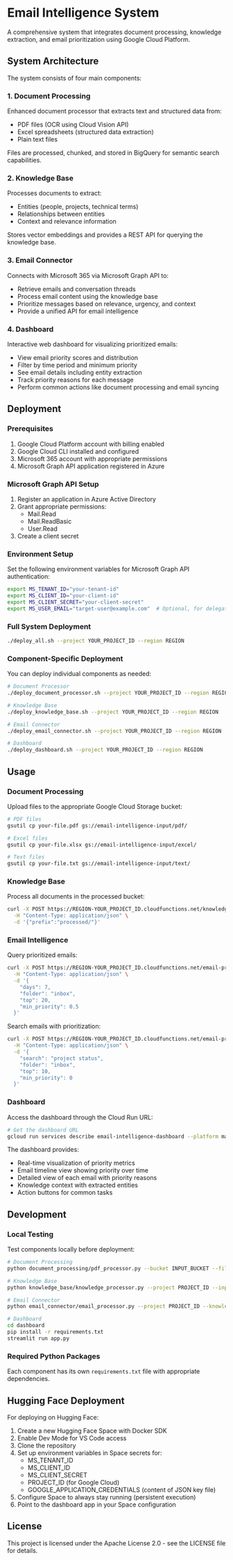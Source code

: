 # Email Intelligence System

A comprehensive system that integrates document processing, knowledge extraction, and email prioritization using Google Cloud Platform.

## System Architecture

The system consists of four main components:

### 1. Document Processing

Enhanced document processor that extracts text and structured data from:
- PDF files (OCR using Cloud Vision API)
- Excel spreadsheets (structured data extraction)
- Plain text files

Files are processed, chunked, and stored in BigQuery for semantic search capabilities.

### 2. Knowledge Base

Processes documents to extract:
- Entities (people, projects, technical terms)
- Relationships between entities
- Context and relevance information

Stores vector embeddings and provides a REST API for querying the knowledge base.

### 3. Email Connector

Connects with Microsoft 365 via Microsoft Graph API to:
- Retrieve emails and conversation threads
- Process email content using the knowledge base
- Prioritize messages based on relevance, urgency, and context
- Provide a unified API for email intelligence

### 4. Dashboard

Interactive web dashboard for visualizing prioritized emails:
- View email priority scores and distribution
- Filter by time period and minimum priority
- See email details including entity extraction
- Track priority reasons for each message
- Perform common actions like document processing and email syncing

## Deployment

### Prerequisites

1. Google Cloud Platform account with billing enabled
2. Google Cloud CLI installed and configured
3. Microsoft 365 account with appropriate permissions
4. Microsoft Graph API application registered in Azure

### Microsoft Graph API Setup

1. Register an application in Azure Active Directory
2. Grant appropriate permissions:
   - Mail.Read
   - Mail.ReadBasic
   - User.Read
3. Create a client secret

### Environment Setup

Set the following environment variables for Microsoft Graph API authentication:

```bash
export MS_TENANT_ID="your-tenant-id"
export MS_CLIENT_ID="your-client-id"
export MS_CLIENT_SECRET="your-client-secret"
export MS_USER_EMAIL="target-user@example.com"  # Optional, for delegate access
```

### Full System Deployment

```bash
./deploy_all.sh --project YOUR_PROJECT_ID --region REGION
```

### Component-Specific Deployment

You can deploy individual components as needed:

```bash
# Document Processor
./deploy_document_processor.sh --project YOUR_PROJECT_ID --region REGION

# Knowledge Base
./deploy_knowledge_base.sh --project YOUR_PROJECT_ID --region REGION

# Email Connector
./deploy_email_connector.sh --project YOUR_PROJECT_ID --region REGION

# Dashboard
./deploy_dashboard.sh --project YOUR_PROJECT_ID --region REGION
```

## Usage

### Document Processing

Upload files to the appropriate Google Cloud Storage bucket:

```bash
# PDF files
gsutil cp your-file.pdf gs://email-intelligence-input/pdf/

# Excel files
gsutil cp your-file.xlsx gs://email-intelligence-input/excel/

# Text files
gsutil cp your-file.txt gs://email-intelligence-input/text/
```

### Knowledge Base

Process all documents in the processed bucket:

```bash
curl -X POST https://REGION-YOUR_PROJECT_ID.cloudfunctions.net/knowledge-batch-processor \
  -H "Content-Type: application/json" \
  -d '{"prefix":"processed/"}'
```

### Email Intelligence

Query prioritized emails:

```bash
curl -X POST https://REGION-YOUR_PROJECT_ID.cloudfunctions.net/email-processor \
  -H "Content-Type: application/json" \
  -d '{
    "days": 7, 
    "folder": "inbox", 
    "top": 20, 
    "min_priority": 0.5
  }'
```

Search emails with prioritization:

```bash
curl -X POST https://REGION-YOUR_PROJECT_ID.cloudfunctions.net/email-processor \
  -H "Content-Type: application/json" \
  -d '{
    "search": "project status", 
    "folder": "inbox", 
    "top": 10, 
    "min_priority": 0
  }'
```

### Dashboard

Access the dashboard through the Cloud Run URL:

```bash
# Get the dashboard URL
gcloud run services describe email-intelligence-dashboard --platform managed --region REGION --format="value(status.url)"
```

The dashboard provides:
- Real-time visualization of priority metrics
- Email timeline view showing priority over time
- Detailed view of each email with priority reasons
- Knowledge context with extracted entities
- Action buttons for common tasks

## Development

### Local Testing

Test components locally before deployment:

```bash
# Document Processing
python document_processing/pdf_processor.py --bucket INPUT_BUCKET --file pdf/your-file.pdf --project PROJECT_ID

# Knowledge Base
python knowledge_base/knowledge_processor.py --project PROJECT_ID --input-bucket PROCESSED_BUCKET --output-bucket KNOWLEDGE_BUCKET --batch

# Email Connector
python email_connector/email_processor.py --project PROJECT_ID --knowledge-bucket KNOWLEDGE_BUCKET --days 7 --count 10

# Dashboard
cd dashboard
pip install -r requirements.txt
streamlit run app.py
```

### Required Python Packages

Each component has its own `requirements.txt` file with appropriate dependencies.

## Hugging Face Deployment

For deploying on Hugging Face:

1. Create a new Hugging Face Space with Docker SDK
2. Enable Dev Mode for VS Code access
3. Clone the repository
4. Set up environment variables in Space secrets for:
   - MS_TENANT_ID
   - MS_CLIENT_ID
   - MS_CLIENT_SECRET
   - PROJECT_ID (for Google Cloud)
   - GOOGLE_APPLICATION_CREDENTIALS (content of JSON key file)
5. Configure Space to always stay running (persistent execution)
6. Point to the dashboard app in your Space configuration

## License

This project is licensed under the Apache License 2.0 - see the LICENSE file for details.